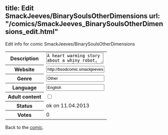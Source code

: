 title: Edit SmackJeeves/BinarySoulsOtherDimensions
url: "/comics/SmackJeeves_BinarySoulsOtherDimensions_edit.html"
---
Edit info for comic SmackJeeves/BinarySoulsOtherDimensions

<form name="comic" action="http://gaepostmail.appengine.com/comic" name="post">
<table class="comicinfo">
<tr>
<th>Description</th><td><textarea name="description">A heart warming story about a whiny robot, a crazy hologram and a witch determined to rule the world. *** If you'd like to find out more about BS/OD, please visit our website at http://www.bsodcomic.net .</textarea></td>
</tr>
<tr>
<th>Website</th><td><input type="text" name="url" value="http://bsodcomic.smackjeeves.com/comics/"/></td>
</tr>
<tr>
<th>Genre</th><td><input type="text" name="genre" value="Other"/></td>
</tr>
<tr>
<th>Language</th><td><input type="text" name="language" value="English"/></td>
</tr>
<tr>
<th>Adult content</th><td><input type="checkbox" name="adult" value="adult" /></td>
</tr>
<tr>
<th>Status</th><td>ok on 11.04.2013</td>
</tr>
<tr>
<th>Votes</th><td>0</div></td>
</tr>
</table>
</form>

Back to the [comic](/comics/SmackJeeves_BinarySoulsOtherDimensions.html).
